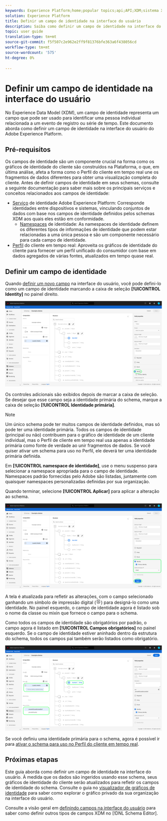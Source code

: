```yaml
---
keywords: Experience Platform;home;popular topics;api;API;XDM;sistema XDM;experimentar modelo de dados;modelo de dados;ui;espaço de trabalho;identidade;campo;
solution: Experience Platform
title: Definir um campo de identidade na interface do usuário
description: Saiba como definir um campo de identidade na interface do usuário do Experience Platform.
topic: user guide
translation-type: tm+mt
source-git-commit: f5f507c2e962e2ff9f81376bfe363a6f438056cd
workflow-type: tm+mt
source-wordcount: '575'
ht-degree: 0%

---
```



# Definir um campo de identidade na interface do usuário

No Experience Data Model (XDM), um campo de identidade representa um campo que pode ser usado para identificar uma pessoa individual relacionada a um evento de registro ou série de tempo. Este documento aborda como definir um campo de identidade na interface do usuário do Adobe Experience Platform.

## Pré-requisitos

Os campos de identidade são um componente crucial na forma como os gráficos de identidade do cliente são construídos na Plataforma, o que, em última análise, afeta a forma como o Perfil do cliente em tempo real une os fragmentos de dados diferentes para obter uma visualização completa do cliente. Antes de definir campos de identidade em seus schemas, consulte a seguinte documentação para saber mais sobre os principais serviços e conceitos relacionados aos campos de identidade:

* [Serviço](../../../identity-service/home.md) de identidade Adobe Experience Platform: Corresponde identidades entre dispositivos e sistemas, vinculando conjuntos de dados com base nos campos de identidade definidos pelos schemas XDM aos quais eles estão em conformidade.
   * [Namespaces](../../../identity-service/namespaces.md) de identidade: As namespaces de identidade definem os diferentes tipos de informações de identidade que podem estar relacionadas a uma única pessoa e são um componente necessário para cada campo de identidade.
* [Perfil](../../../profile/home.md) do cliente em tempo real: Aproveita os gráficos de identidade do cliente para fornecer um perfil unificado do consumidor com base em dados agregados de várias fontes, atualizados em tempo quase real.

## Definir um campo de identidade

Quando [definir um novo campo](./overview.md#define) na interface do usuário, você pode defini-lo como um campo de identidade marcando a caixa de seleção **[!UICONTROL Identity]** no painel direito.

![](../../images/ui/fields/special/identity.png)

Os controles adicionais são exibidos depois de marcar a caixa de seleção. Se desejar que esse campo seja a identidade primária do schema, marque a caixa de seleção **[!UICONTROL Identidade primária]**.

>[!NOTE]
>
>Um único schema pode ter muitos campos de identidade definidos, mas só pode ter uma identidade primária. Todos os campos de identidade (principal ou não) contribuem para o gráfico de identidade de um cliente individual, mas o Perfil de cliente em tempo real usa apenas a identidade primária como fonte de verdade ao unir fragmentos de dados. Se você quiser ativar um schema para uso no Perfil, ele deverá ter uma identidade primária definida.

Em **[!UICONTROL namespace de identidade]**, use o menu suspenso para selecionar a namespace apropriada para o campo de identidade. Namespaces padrão fornecidas pelo Adobe são listadas, juntamente com quaisquer namespaces personalizadas definidas por sua organização.

Quando terminar, selecione **[!UICONTROL Aplicar]** para aplicar a alteração ao schema.

![](../../images/ui/fields/special/identity-config.png)

A tela é atualizada para refletir as alterações, com o campo selecionado ganhando um símbolo de impressão digital (![](../../images/ui/fields/special/identity-symbol.png)) para designá-lo como uma identidade. No painel esquerdo, o campo de identidade agora é listado sob o nome da classe ou mixin que fornece o campo para o schema.

Como todos os campos de identidade são obrigatórios por padrão, o campo agora é listado em **[!UICONTROL Campos obrigatórios]** no painel esquerdo. Se o campo de identidade estiver aninhado dentro da estrutura do schema, todos os campos pai também serão listados como obrigatório.

![](../../images/ui/fields/special/identity-applied.png)

Se você definiu uma identidade primária para o schema, agora é possível ir para [ativar o schema para uso no Perfil do cliente em tempo real](../resources/schemas.md#profile).

## Próximas etapas

Este guia aborda como definir um campo de identidade na interface do usuário. À medida que os dados são ingeridos usando esse schema, seus gráficos de identidade do cliente serão atualizados para refletir os campos de identidade do schema. Consulte o guia no [visualizador de gráficos de identidade](../../../identity-service/ui/identity-graph-viewer.md) para saber como explorar o gráfico privado da sua organização na interface do usuário.

Consulte a visão geral em [definindo campos na interface do usuário](./overview.md#special) para saber como definir outros tipos de campos XDM no [!DNL Schema Editor].
